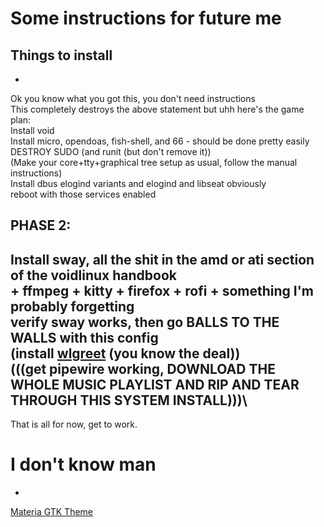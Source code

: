 # Some instructions for future me

## Things to install
-
Ok you know what you got this, you don't need instructions\
This completely destroys the above statement but uhh here's the game plan:\
Install void\
Install micro, opendoas, fish-shell, and 66 - should be done pretty easily\
DESTROY SUDO (and runit (but don't remove it))\
(Make your core+tty+graphical tree setup as usual, follow the manual instructions)\
Install dbus elogind variants and elogind and libseat obviously\
reboot with those services enabled

## PHASE 2:
Install sway, all the shit in the amd or ati section of the voidlinux handbook\
\+ ffmpeg + kitty + firefox + rofi + something I'm probably forgetting\
verify sway works, then go BALLS TO THE WALLS with this config\
(install [wlgreet](https://git.sr.ht/~kennylevinsen/wlgreet) (you know the deal))\
(((get pipewire working, DOWNLOAD THE WHOLE MUSIC PLAYLIST AND RIP AND TEAR THROUGH THIS SYSTEM INSTALL)))\
-
That is all for now, get to work.

# I don't know man
-
[Materia GTK Theme](https://github.com/nana-4/materia-theme/blob/master/INSTALL.md)
